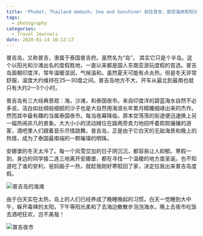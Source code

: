 ```yaml
---
title: 'Phuket, Thailand &mdash; Sea and Sunshine! 前往普吉，感受海岸和阳光'
tags:
  - photography
categories:
  - Travel Journals
date: 2020-01-14 16:12:17
---
```



普吉岛，又称普吉，隶属于泰国普吉府。虽然名为“岛”， 其实它只是个半岛。这个以阳光和沙滩出名的度假胜地，一直以来都是国人东南亚游玩度假的首选。普吉岛面朝印度洋，常年温暖湿润，气候温和。虽然夏天可能有点炎热，但是冬天非常舒服，温度大约维持在25&mdash;30度之间。普吉岛地方不大，开车从最北到最南也就只有大约2&mdash;3个小时。

普吉岛有三大经典景观：海，沙滩，和泰国夜市。来自印度洋的碧蓝海水自然不必多说，洁白如丝绸般细腻的沙子也是大自然用海浪长年累月精雕细琢出来的杰作。然而其中最有趣的当属泰国夜市。每当夜幕降临，原本空荡荡的街道便迅速换上另一幅热闹非凡的景象。大大小小的流动摊位在路两旁卖力地招呼着熙熙攘攘的游客，酒吧里人们跟着音乐尽情跳舞。普吉岛，正是由于它白天的无敌海景和晚上的热情，成为了泰国最南端的一颗璀璨的明珠。

<!-- more -->

安娜堡的冬天太冷了。每一个风雪交加的日子阴沉沉，都容易让人抑郁。寒假一到，身边的同学接二连三地离开安娜堡，都在寻找一个温暖的地方度圣诞。也不知道吃了谁的安利，爸妈脑子一热，就趁我刚好寒假回了家，决定拉我出来普吉岛度假。

![普吉岛的海滩](/images/_RZH6667post.jpg)

由于白天实在太热，岛上的人们已经养成了晚睡晚起的习惯。白天一觉睡到大中午，躲开毒辣的太阳，下午等阳光柔和了去海边散散步泡泡海水，晚上去夜市吃饭去酒吧狂欢，岂不美哉！

![普吉夜市](/images/_RZH6481post.jpg)
